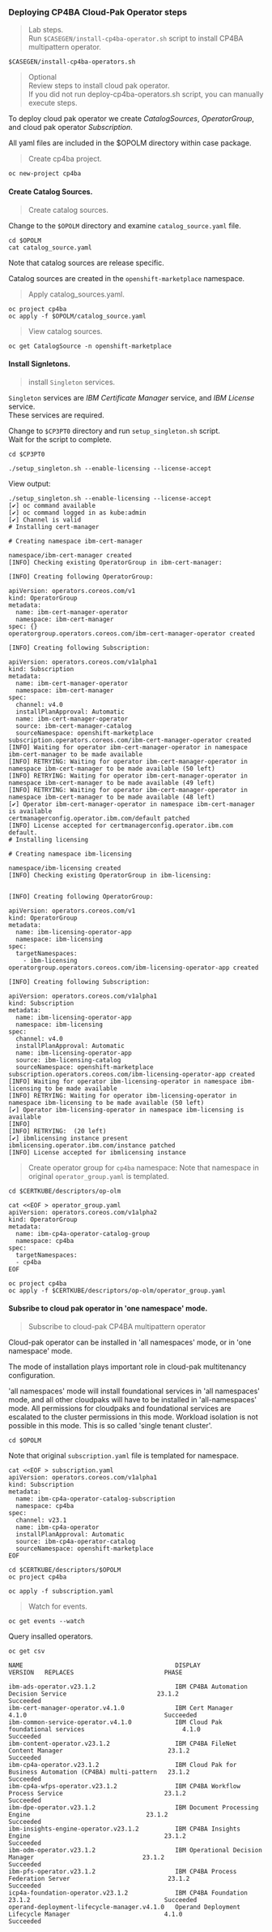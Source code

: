 ### Deploying CP4BA Cloud-Pak Operator steps

> Lab steps.<br/>
> Run `$CASEGEN/install-cp4ba-operator.sh` script to install CP4BA multipattern operator.<br/>

```
$CASEGEN/install-cp4ba-operators.sh
```

> Optional<br/>
Review steps to install cloud pak operator.<br/>
If you did not run deploy-cp4ba-operators.sh script, you can manually execute steps.<br/>

To deploy cloud pak operator we create *CatalogSources*, *OperatorGroup*, and cloud pak operator *Subscription*.<br/>

All yaml files are included in the $OPOLM directory within case package.<br/>

> Create cp4ba project.<br/>
```
oc new-project cp4ba
```

#### Create Catalog Sources.
> Create catalog sources.<br/>

Change to the `$OPOLM` directory and examine `catalog_source.yaml` file.<br/>

```
cd $OPOLM
cat catalog_source.yaml
```

Note that catalog sources are release specific.<br/>

Catalog sources are created in the `openshift-marketplace` namespace.<br/>

> Apply catalog_sources.yaml.<br/>

```
oc project cp4ba
oc apply -f $OPOLM/catalog_source.yaml
```

> View catalog sources.<br/>

```
oc get CatalogSource -n openshift-marketplace
```

#### Install Signletons.
> install `Singleton` services.

`Singleton` services are *IBM Certificate Manager* service, and *IBM License* service.<br/>
These services are required.<br/>

Change to `$CP3PT0` directory and run `setup_singleton.sh` script.<br/>
Wait for the script to complete.<br/>

```
cd $CP3PT0

./setup_singleton.sh --enable-licensing --license-accept
```

View output:<br/>

```
./setup_singleton.sh --enable-licensing --license-accept
[✔] oc command available
[✔] oc command logged in as kube:admin
[✔] Channel is valid
# Installing cert-manager

# Creating namespace ibm-cert-manager

namespace/ibm-cert-manager created
[INFO] Checking existing OperatorGroup in ibm-cert-manager:

[INFO] Creating following OperatorGroup:

apiVersion: operators.coreos.com/v1
kind: OperatorGroup
metadata:
  name: ibm-cert-manager-operator
  namespace: ibm-cert-manager
spec: {}
operatorgroup.operators.coreos.com/ibm-cert-manager-operator created

[INFO] Creating following Subscription:

apiVersion: operators.coreos.com/v1alpha1
kind: Subscription
metadata:
  name: ibm-cert-manager-operator
  namespace: ibm-cert-manager
spec:
  channel: v4.0
  installPlanApproval: Automatic
  name: ibm-cert-manager-operator
  source: ibm-cert-manager-catalog
  sourceNamespace: openshift-marketplace
subscription.operators.coreos.com/ibm-cert-manager-operator created
[INFO] Waiting for operator ibm-cert-manager-operator in namespace ibm-cert-manager to be made available
[INFO] RETRYING: Waiting for operator ibm-cert-manager-operator in namespace ibm-cert-manager to be made available (50 left)
[INFO] RETRYING: Waiting for operator ibm-cert-manager-operator in namespace ibm-cert-manager to be made available (49 left)
[INFO] RETRYING: Waiting for operator ibm-cert-manager-operator in namespace ibm-cert-manager to be made available (48 left)
[✔] Operator ibm-cert-manager-operator in namespace ibm-cert-manager is available
certmanagerconfig.operator.ibm.com/default patched
[INFO] License accepted for certmanagerconfig.operator.ibm.com default.
# Installing licensing

# Creating namespace ibm-licensing

namespace/ibm-licensing created
[INFO] Checking existing OperatorGroup in ibm-licensing:


[INFO] Creating following OperatorGroup:

apiVersion: operators.coreos.com/v1
kind: OperatorGroup
metadata:
  name: ibm-licensing-operator-app
  namespace: ibm-licensing
spec:         
  targetNamespaces:
    - ibm-licensing
operatorgroup.operators.coreos.com/ibm-licensing-operator-app created

[INFO] Creating following Subscription:

apiVersion: operators.coreos.com/v1alpha1
kind: Subscription
metadata:
  name: ibm-licensing-operator-app
  namespace: ibm-licensing
spec:
  channel: v4.0
  installPlanApproval: Automatic
  name: ibm-licensing-operator-app
  source: ibm-licensing-catalog
  sourceNamespace: openshift-marketplace
subscription.operators.coreos.com/ibm-licensing-operator-app created
[INFO] Waiting for operator ibm-licensing-operator in namespace ibm-licensing to be made available
[INFO] RETRYING: Waiting for operator ibm-licensing-operator in namespace ibm-licensing to be made available (50 left)
[✔] Operator ibm-licensing-operator in namespace ibm-licensing is available
[INFO] 
[INFO] RETRYING:  (20 left)
[✔] ibmlicensing instance present
ibmlicensing.operator.ibm.com/instance patched
[INFO] License accepted for ibmlicensing instance
```

> Create operator group for `cp4ba` namespace:
Note that namespace in original `operator_group.yaml` is templated.

```
cd $CERTKUBE/descriptors/op-olm
```

```
cat <<EOF > operator_group.yaml
apiVersion: operators.coreos.com/v1alpha2
kind: OperatorGroup
metadata:
  name: ibm-cp4a-operator-catalog-group
  namespace: cp4ba
spec:
  targetNamespaces:
  - cp4ba
EOF
```

```
oc project cp4ba
oc apply -f $CERTKUBE/descriptors/op-olm/operator_group.yaml
```

#### Subsribe to cloud pak operator in 'one namespace' mode.

> Subscribe to cloud-pak CP4BA multipattern operator

Cloud-pak operator can be installed in 'all namespaces' mode, or in 'one namespace' mode.

The mode of installation plays important role in cloud-pak multitenancy configuration.

'all namespaces' mode will install foundational services in 'all namespaces' mode, and all other cloudpaks will have to be installed in 'all-namespaces' mode.
All permissions for cloudpaks and foundational services are escalated to the cluster permissions in this mode.
Workload isolation is not possible in this mode. This is so called 'single tenant cluster'.

```
cd $OPOLM
```

Note that original `subscription.yaml` file is templated for namespace.

```
cat <<EOF > subscription.yaml
apiVersion: operators.coreos.com/v1alpha1
kind: Subscription
metadata:
  name: ibm-cp4a-operator-catalog-subscription
  namespace: cp4ba
spec:
  channel: v23.1
  name: ibm-cp4a-operator
  installPlanApproval: Automatic
  source: ibm-cp4a-operator-catalog
  sourceNamespace: openshift-marketplace
EOF
```

```
cd $CERTKUBE/descriptors/$OPOLM
oc project cp4ba

oc apply -f subscription.yaml
```

> Watch for events.

```
oc get events --watch
```

Query insalled operators.<br/>

```
oc get csv
```

```
NAME                                          DISPLAY                                                       VERSION   REPLACES                         PHASE

ibm-ads-operator.v23.1.2                      IBM CP4BA Automation Decision Service                         23.1.2                                     Succeeded
ibm-cert-manager-operator.v4.1.0              IBM Cert Manager                                              4.1.0                                      Succeeded
ibm-common-service-operator.v4.1.0            IBM Cloud Pak foundational services                           4.1.0                                      Succeeded
ibm-content-operator.v23.1.2                  IBM CP4BA FileNet Content Manager                             23.1.2                                     Succeeded
ibm-cp4a-operator.v23.1.2                     IBM Cloud Pak for Business Automation (CP4BA) multi-pattern   23.1.2                                     Succeeded
ibm-cp4a-wfps-operator.v23.1.2                IBM CP4BA Workflow Process Service                            23.1.2                                     Succeeded
ibm-dpe-operator.v23.1.2                      IBM Document Processing Engine                                23.1.2                                     Succeeded
ibm-insights-engine-operator.v23.1.2          IBM CP4BA Insights Engine                                     23.1.2                                     Succeeded
ibm-odm-operator.v23.1.2                      IBM Operational Decision Manager                              23.1.2                                     Succeeded
ibm-pfs-operator.v23.1.2                      IBM CP4BA Process Federation Server                           23.1.2                                     Succeeded
icp4a-foundation-operator.v23.1.2             IBM CP4BA Foundation                                          23.1.2                                     Succeeded
operand-deployment-lifecycle-manager.v4.1.0   Operand Deployment Lifecycle Manager                          4.1.0                                      Succeeded
```
